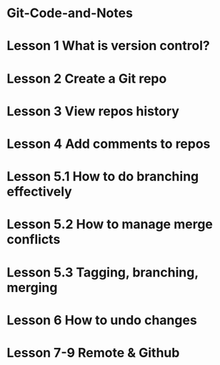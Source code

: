 # Git-Code-and-Notes
  # Lesson 1 What is version control?
  # Lesson 2 Create a Git repo
  # Lesson 3 View repos history
  # Lesson 4 Add comments to repos
  # Lesson 5.1 How to do branching effectively
  # Lesson 5.2 How to manage merge conflicts
  # Lesson 5.3 Tagging, branching, merging
  # Lesson 6 How to undo changes
  # Lesson 7-9 Remote & Github
